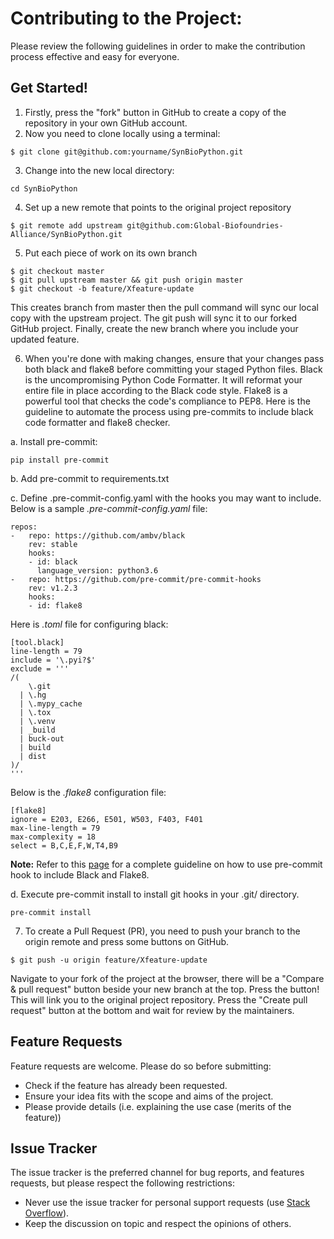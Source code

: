 # Contributing to the Project: 
Please review the following guidelines in order to make the contribution process effective and easy for everyone. 

## Get Started!
1. Firstly, press the "fork" button in GitHub to create a copy of the repository in your own GitHub account. 
2. Now you need to clone locally using a terminal:
```
$ git clone git@github.com:yourname/SynBioPython.git
```
3. Change into the new local directory:
```
cd SynBioPython
```
4. Set up a new remote that points to the original project repository
```
$ git remote add upstream git@github.com:Global-Biofoundries-Alliance/SynBioPython.git
```
5. Put each piece of work on its own branch
```
$ git checkout master
$ git pull upstream master && git push origin master
$ git checkout -b feature/Xfeature-update
```
This creates branch from master then the pull command will sync our local copy with the upstream project. The git push will sync it to our forked GitHub project. Finally, create the new branch where you include your updated feature.

6. When you're done with making changes, ensure that your changes pass both black and flake8 before committing your staged Python files. Black is the uncompromising Python Code Formatter. It will reformat your entire file in place according to the Black code style. Flake8 is a powerful tool that checks the code's compliance to PEP8. Here is the guideline to automate the process using pre-commits to include black code formatter and flake8 checker. 

a. Install pre-commit: 
``` 
pip install pre-commit
```
b. Add pre-commit to requirements.txt

c. Define .pre-commit-config.yaml with the hooks you may want to include.
Below is a sample _.pre-commit-config.yaml_ file:
```
repos:
-   repo: https://github.com/ambv/black
    rev: stable
    hooks:
    - id: black
      language_version: python3.6
-   repo: https://github.com/pre-commit/pre-commit-hooks
    rev: v1.2.3
    hooks:
    - id: flake8
```

Here is _.toml_ file for configuring black:
```
[tool.black]
line-length = 79
include = '\.pyi?$'
exclude = '''
/(
    \.git
  | \.hg
  | \.mypy_cache
  | \.tox
  | \.venv
  | _build
  | buck-out
  | build
  | dist
)/
'''
```

Below is the _.flake8_ configuration file:
```
[flake8]
ignore = E203, E266, E501, W503, F403, F401
max-line-length = 79
max-complexity = 18
select = B,C,E,F,W,T4,B9
```
**Note:** Refer to this [page](https://ljvmiranda921.github.io/notebook/2018/06/21/precommits-using-black-and-flake8/) for a complete guideline on how to use pre-commit hook to include Black and Flake8. 

d. Execute pre-commit install to install git hooks in your .git/ directory.


```
pre-commit install 
```

7. To create a Pull Request (PR), you need to push your branch to the origin remote and press some buttons on GitHub. 
```
$ git push -u origin feature/Xfeature-update
```
Navigate to your fork of the project at the browser, there will be a "Compare & pull request" button beside your new branch at the top. 
Press the button! This will link you to the original project repository. 
Press the "Create pull request" button at the bottom and wait for review by the maintainers. 

## Feature Requests
Feature requests are welcome. Please do so before submitting:
* Check if the feature has already been requested.
* Ensure your idea fits with the scope and aims of the project.
* Please provide details (i.e. explaining the use case (merits of the feature))

## Issue Tracker
The issue tracker is the preferred channel for bug reports, and features requests, but please respect the following restrictions:

* Never use the issue tracker for personal support requests (use [Stack Overflow](http://stackoverflow.com)).
* Keep the discussion on topic and respect the opinions of others.
